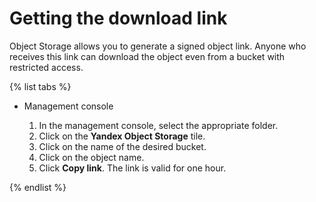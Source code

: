 # Getting the download link

Object Storage allows you to generate a signed object link. Anyone who receives this link can download the object even from a bucket with restricted access.

{% list tabs %}

- Management console
  
  1. In the management console, select the appropriate folder.
  1. Click on the **Yandex Object Storage** tile.
  1. Click on the name of the desired bucket.
  1. Click on the object name.
  1. Click **Copy link**.
  The link is valid for one hour.
  
{% endlist %}

